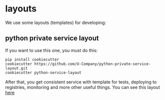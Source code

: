 # layouts

We use some layouts (templates) for developing:

## python private service layout

If you want to use this one, you must do this:

    pip install cookiecutter
    cookiecutter https://github.com/U-Company/python-private-service-layout.git
    cookiecutter python-service-layout

After that, you get consistent service with template for tests, deploying to registries, monitoring and more other 
useful things. You can see this layout [here](https://github.com/U-Company/python-service-layout/blob/master/README.md)

